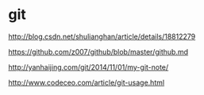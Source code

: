 
# git
http://blog.csdn.net/shulianghan/article/details/18812279

https://github.com/z007/github/blob/master/github.md

http://yanhaijing.com/git/2014/11/01/my-git-note/

http://www.codeceo.com/article/git-usage.html
